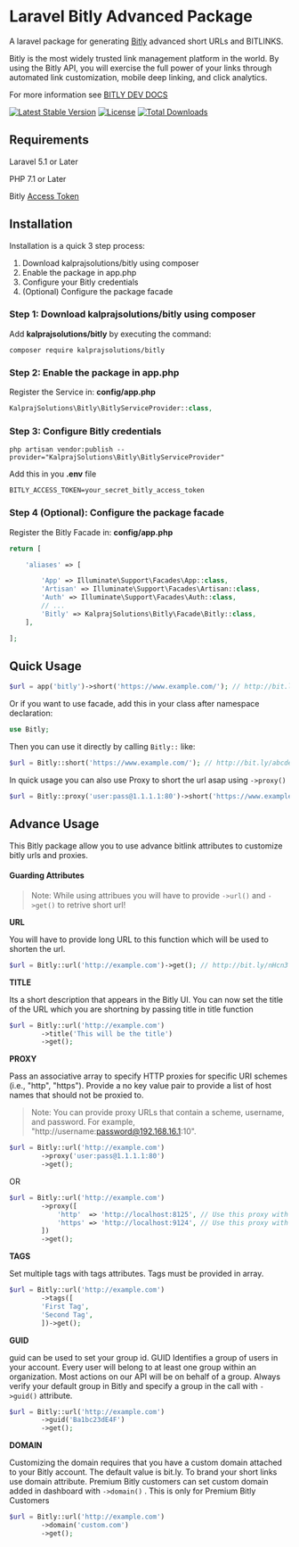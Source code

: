 # Laravel Bitly Advanced Package

A laravel package for generating [Bitly](https://bitly.com/) advanced short URLs and BITLINKS.

Bitly is the most widely trusted link management platform in the world. By using the Bitly API, you will exercise the full power of your links through automated link customization, mobile deep linking, and click analytics.

For more information see [BITLY DEV DOCS](https://dev.bitly.com/)

[![Latest Stable Version](https://poser.pugx.org/kalprajsolutions/bitly/v/stable)](https://packagist.org/packages/kalprajsolutions/bitly)
[![License](https://poser.pugx.org/kalprajsolutions/bitly/license)](https://packagist.org/packages/kalprajsolutions/bitly)
[![Total Downloads](https://poser.pugx.org/kalprajsolutions/bitly/downloads)](https://packagist.org/packages/kalprajsolutions/bitly)

## Requirements

Laravel 5.1 or Later

PHP 7.1 or Later

Bitly [Access Token](https://app.bitly.com/settings/api/ "Access Token")

## Installation

Installation is a quick 3 step process:

1. Download kalprajsolutions/bitly using composer
2. Enable the package in app.php
3. Configure your Bitly credentials
4. (Optional) Configure the package facade

### Step 1: Download kalprajsolutions/bitly using composer

Add **kalprajsolutions/bitly** by executing the command:

```
composer require kalprajsolutions/bitly
```

### Step 2: Enable the package in app.php

Register the Service in: **config/app.php**

```php
KalprajSolutions\Bitly\BitlyServiceProvider::class,
```

### Step 3: Configure Bitly credentials

```
php artisan vendor:publish --provider="KalprajSolutions\Bitly\BitlyServiceProvider"
```

Add this in you **.env** file

```
BITLY_ACCESS_TOKEN=your_secret_bitly_access_token
```

### Step 4 (Optional): Configure the package facade

Register the Bitly Facade in: **config/app.php**

```php
return [

    'aliases' => [

        'App' => Illuminate\Support\Facades\App::class,
        'Artisan' => Illuminate\Support\Facades\Artisan::class,
        'Auth' => Illuminate\Support\Facades\Auth::class,
        // ...
        'Bitly' => KalprajSolutions\Bitly\Facade\Bitly::class,
    ],

];
```

## Quick Usage

```php
$url = app('bitly')->short('https://www.example.com/'); // http://bit.ly/abcdefg
```

Or if you want to use facade, add this in your class after namespace declaration:

```php
use Bitly;
```

Then you can use it directly by calling `Bitly::` like:

```php
$url = Bitly::short('https://www.example.com/'); // http://bit.ly/abcdefg
```

In quick usage you can also use Proxy to short the url asap using `->proxy()`

```php
$url = Bitly::proxy('user:pass@1.1.1.1:80')->short('https://www.example.com/'); // http://bit.ly/abcdefg
```

## Advance Usage

This Bitly package allow you to use advance bitlink attributes to customize bitly urls and proxies.

#### Guarding Attributes

> Note: While using attribues you will have to provide `->url()` and `->get()` to retrive short url!

**URL**

You will have to provide long URL to this function which will be used to shorten the url.

```php
$url = Bitly::url('http://example.com')->get(); // http://bit.ly/nHcn3
```

**TITLE**

Its a short description that appears in the Bitly UI.
You can now set the title of the URL which you are shortning by passing title in title function

```php
$url = Bitly::url('http://example.com')
		->title('This will be the title')
		->get();
```

**PROXY**

Pass an associative array to specify HTTP proxies for specific URI schemes (i.e., "http", "https"). Provide a no key value pair to provide a list of host names that should not be proxied to.

> Note: You can provide proxy URLs that contain a scheme, username, and password. For example, "http://username:password@192.168.16.1:10".

```php
$url = Bitly::url('http://example.com')
		->proxy('user:pass@1.1.1.1:80')
		->get();

```

OR

```php
$url = Bitly::url('http://example.com')
		->proxy([
			'http'  => 'http://localhost:8125', // Use this proxy with "http"
			'https' => 'http://localhost:9124', // Use this proxy with "https"
		])
		->get();
```

**TAGS**

Set multiple tags with tags attributes. Tags must be provided in array.

```php
$url = Bitly::url('http://example.com')
		->tags([
		'First Tag',
		'Second Tag',
		])->get();
```

**GUID**

guid can be used to set your group id. GUID Identifies a group of users in your account. Every user will belong to at least one group within an organization. Most actions on our API will be on behalf of a group. Always verify your default group in Bitly and specify a group in the call with `->guid()` attribute.

```php
$url = Bitly::url('http://example.com')
		->guid('Ba1bc23dE4F')
		->get();
```

**DOMAIN**

Customizing the domain requires that you have a custom domain attached to your Bitly account. The default value is bit.ly.
To brand your short links use domain attribute. Premium Bitly customers can set custom domain added in dashboard with `->domain()` . This is only for Premium Bitly Customers

```php
$url = Bitly::url('http://example.com')
		->domain('custom.com')
		->get();
```
